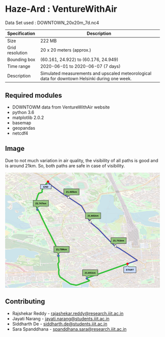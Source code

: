 # Haze-Ard : VentureWithAir
Data Set used :
DOWNTOWN_20x20m_7d.nc4

|Specification | Description |
| :--- | ---|
|Size 	         | 222 MB							|
|Grid resolution |	20 x 20 meters (approx.)				|
|Bounding box 	 |(60.161, 24.922) to (60.176, 24.949)				|
|Time range 	 |2020-06-01 to 2020-06-07 (7 days)				|	
|Description 	 |Simulated measurements and upscaled meteorological data for downtown Helsinki during one week.	|

## Required modules
* DOWNTOWM data from VentureWithAir website
* python 3.6
* matplotlib 2.0.2
* basemap
* geopandas
* netcdf4 

## Image
Due to not much variation in air quality, the visibility of all paths is good and is around 21km.
So, both paths are safe in case of visibility.

![Map of the paths](map2.png)

## Contributing
* Rajshekar Reddy - rajashekar.reddy@research.iiit.ac.in
* Jayati Narang - jayati.narang@students.iiit.ac.in
* Siddharth De - siddharth.de@students.iiit.ac.in
* Sara Spanddhana - spanddhana.sara@research.iiit.ac.in
